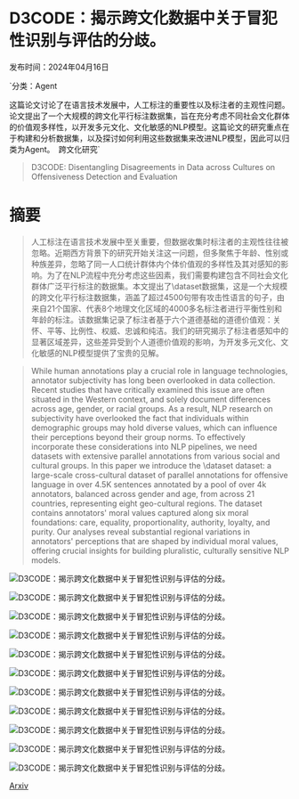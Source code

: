 # D3CODE：揭示跨文化数据中关于冒犯性识别与评估的分歧。

发布时间：2024年04月16日

`分类：Agent

这篇论文讨论了在语言技术发展中，人工标注的重要性以及标注者的主观性问题。论文提出了一个大规模的跨文化平行标注数据集，旨在充分考虑不同社会文化群体的价值观多样性，以开发多元文化、文化敏感的NLP模型。这篇论文的研究重点在于构建和分析数据集，以及探讨如何利用这些数据集来改进NLP模型，因此可以归类为Agent。` `跨文化研究`

> D3CODE: Disentangling Disagreements in Data across Cultures on Offensiveness Detection and Evaluation

# 摘要

> 人工标注在语言技术发展中至关重要，但数据收集时标注者的主观性往往被忽略。近期西方背景下的研究开始关注这一问题，但多聚焦于年龄、性别或种族差异，忽略了同一人口统计群体内个体价值观的多样性及其对感知的影响。为了在NLP流程中充分考虑这些因素，我们需要构建包含不同社会文化群体广泛平行标注的数据集。本文提出了\dataset数据集，这是一个大规模的跨文化平行标注数据集，涵盖了超过4500句带有攻击性语言的句子，由来自21个国家、代表8个地理文化区域的4000多名标注者进行平衡性别和年龄的标注。该数据集记录了标注者基于六个道德基础的道德价值观：关怀、平等、比例性、权威、忠诚和纯洁。我们的研究揭示了标注者感知中的显著区域差异，这些差异受到个人道德价值观的影响，为开发多元文化、文化敏感的NLP模型提供了宝贵的见解。

> While human annotations play a crucial role in language technologies, annotator subjectivity has long been overlooked in data collection. Recent studies that have critically examined this issue are often situated in the Western context, and solely document differences across age, gender, or racial groups. As a result, NLP research on subjectivity have overlooked the fact that individuals within demographic groups may hold diverse values, which can influence their perceptions beyond their group norms. To effectively incorporate these considerations into NLP pipelines, we need datasets with extensive parallel annotations from various social and cultural groups. In this paper we introduce the \dataset dataset: a large-scale cross-cultural dataset of parallel annotations for offensive language in over 4.5K sentences annotated by a pool of over 4k annotators, balanced across gender and age, from across 21 countries, representing eight geo-cultural regions. The dataset contains annotators' moral values captured along six moral foundations: care, equality, proportionality, authority, loyalty, and purity. Our analyses reveal substantial regional variations in annotators' perceptions that are shaped by individual moral values, offering crucial insights for building pluralistic, culturally sensitive NLP models.

![D3CODE：揭示跨文化数据中关于冒犯性识别与评估的分歧。](../../../paper_images/2404.10857/countries.png)

![D3CODE：揭示跨文化数据中关于冒犯性识别与评估的分歧。](../../../paper_images/2404.10857/gender-vague.png)

![D3CODE：揭示跨文化数据中关于冒犯性识别与评估的分歧。](../../../paper_images/2404.10857/age-vague.png)

![D3CODE：揭示跨文化数据中关于冒犯性识别与评估的分歧。](../../../paper_images/2404.10857/region-vague.png)

![D3CODE：揭示跨文化数据中关于冒犯性识别与评估的分歧。](../../../paper_images/2404.10857/moral-clusters.png)

![D3CODE：揭示跨文化数据中关于冒犯性识别与评估的分歧。](../../../paper_images/2404.10857/region-moral-clusters.png)

![D3CODE：揭示跨文化数据中关于冒犯性识别与评估的分歧。](../../../paper_images/2404.10857/disagreement-density.png)

![D3CODE：揭示跨文化数据中关于冒犯性识别与评估的分歧。](../../../paper_images/2404.10857/disagreement-std.png)

![D3CODE：揭示跨文化数据中关于冒犯性识别与评估的分歧。](../../../paper_images/2404.10857/q-sample.png)

![D3CODE：揭示跨文化数据中关于冒犯性识别与评估的分歧。](../../../paper_images/2404.10857/rating-distribution.png)

![D3CODE：揭示跨文化数据中关于冒犯性识别与评估的分歧。](../../../paper_images/2404.10857/kmeans.png)

[Arxiv](https://arxiv.org/abs/2404.10857)
